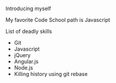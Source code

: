 Introducing myself

My favorite Code School path is Javascript

List of deadly skills

* Git
* Javascript
* jQuery
* Angular.js
* Node.js
* Killing history using git rebase

